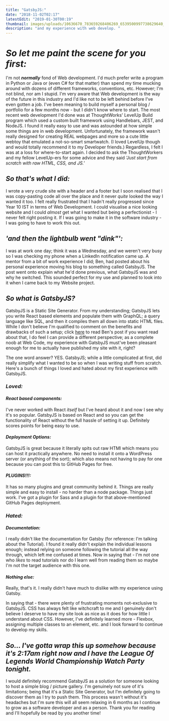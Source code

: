```yaml
---
title: "GatsbyJS:"
date: "2018-11-02T02:17"
latestEdit: "2019-01-30T00:19"
thumbnail: images/uploads/10636670_783659268406269_6539500997738629640_o.jpg
description: "and my experience with web develop. "
---
```


# _So let me paint the scene for you first:_

I'm not **_normally_** fond of Web development. I'd much prefer write a program in Python or Java or (even C# for that matter) than spend my time mucking around with dozens of different frameworks, conventions, etc. However; I'm not blind, nor am I stupid. I'm very aware that Web development is the way of the future in this industry and I'd like not to be left behind before I've even gotten a job. I've been meaning to build myself a personal blog / portfolio for a few months now - but I didn't know where to start. The most recent web development I'd done was at ThoughtWorks' LevelUp Build program which used a custom built framework using Handlebars, JEST, and NodeJS. I found it really easy to use and was astounded at how simple some things are in web development. Unfortunately, the framework wasn't really designed for creating REAL webpages and more so a cute little webtoy that emulated a not-so-smart smartwatch. (I loved LevelUp though and would totally recommend it to my Developer friends.) Regardless, I felt I was at a loss for where-to-start again. I decided to ask the ThoughtWorkers and my fellow LevelUp-ers for some advice and they said _'Just start from scratch with raw HTML, CSS, and JS.'_

## _So that's what I did:_

I wrote a very crude site with a header and a footer but I soon realised that I was copy-pasting code all over the place and it never _quite_ looked the way I wanted it too. I felt really frustrated that I hadn't
really progressed since Year 10 IST in terms of Web Development. I could visualise a nice looking website and I could _almost_ get what I wanted but being a perfectionist - I never felt right posting it. If I was going to make it in the software industry - I was going to have to work this out.

## _'and then the lightbulb went "dink"':_

I was at work one day; think it was a Wednesday, and we weren't very busy so I was checking my phone when a LinkedIn notification came up. A mentor from a bit of work experience I did; Ben, had posted about his personal experience moving his blog to something called GatsbyJS. The post went onto explain what he'd done previous, what GatsbyJS was and why he switched. This sounded perfect for my use and planned to look into it when I
came back to my Website project.

## _So what is GatsbyJS?_

GatsbyJS is a Static Site Generator. From my understanding; GatsbyJS lets you write React based elements and populate them with GraphQL; a query language like SQL, and then it compiles them all down into static HTML files. While I don't believe I'm qualified to comment on the benefits and drawbacks of such a setup; click [here](https://hbish.com/version-7-gatsbyjs/ "Ben's Post") to read Ben's post if you want read about that, I do feel I can provide a different perspective; as a complete noob at Web Code, my experience with GatsbyJS must've been pleasant enough for me to actually have published my site with it, right?

The one word answer? YES. GatsbyJS; while a little complicated at first, did really simplify what I wanted to be so when I was writing stuff from scratch. Here's a bunch of things I loved and hated about my first experience with GatsbyJS.

### _Loved:_

#### _React based components:_

I've never worked with React _itself_ but I've heard about it and now I see why it's so popular. GatsbyJS is based on React and so you can get the functionality of React without the full hassle of setting it up. Definitely scores points for being easy to use.

#### _Deployment Options:_

GatsbyJS is great because it literally spits out raw HTMl which means you can host it practically anywhere. No need to install it onto a WordPress server (or anything of the sort); which also means not having to pay for one because you can post this to GitHub Pages for free.

#### _PLUGINS!!!:_

It has so many plugins and great community behind it. Things are really simple and easy to install - no harder than a node package. Things just work. I've got a plugin for Sass and a plugin for that above-mentioned GitHub Pages deployment.

### _Hated:_

#### _Documentation:_

I really didn't like the documentation for Gatsby (for reference: I'm talking about the Tutorial). I found it really didn't explain the individual lessons enough; instead relying on someone following the tutorial all the way through, which left me confused at times. Now in saying that - I'm not one who _likes_ to read tutorials nor do I learn well from reading them so maybe I'm not the target audience with this one.

#### _Nothing else:_

Really, that's it. I really didn't have much to dislike with my experience using Gatsby.

In saying that - there were plenty of frustrating moments not-exclusive to GatsbyJS. CSS has always felt like witchcraft to me and I genuinely don't believe I deserve to have my site look as nice as it does for how little I understand about CSS. However, I've definitely learned more - Flexbox, assigning multiple classes to an element, etc. and I look forward to continue to develop my skills.

## _So... I've gotta wrap this up somehow because it's 2:17am right now and I have the League Of Legends World Championship Watch Party tonight._

I would definitely recommend GatsbyJS as a solution for someone looking to host a simple blog / picture gallery. I'm genuinely not sure of it's limitations; being that it's a Static Site Generator, but I'm definitely going to discover them as I try to push them. This process wasn't without it's headaches but I'm sure this will all seem relaxing in 6 months as I continue to grow as a software developer and as a person. Thank you for reading and I'll hopefully be read by you another time!
